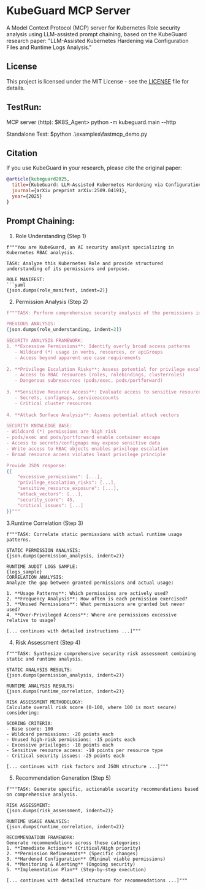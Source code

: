 # KubeGuard MCP Server

A Model Context Protocol (MCP) server for Kubernetes Role security analysis using LLM-assisted prompt chaining, based on the KubeGuard research paper: "LLM-Assisted Kubernetes Hardening via Configuration Files and Runtime Logs Analysis."

## License

This project is licensed under the MIT License - see the [LICENSE](LICENSE) file for details.

## TestRun:
MCP server (http):
$K8S_Agent> python -m kubeguard.main --http

Standalone Test:
$python .\examples\fastmcp_demo.py

## Citation

If you use KubeGuard in your research, please cite the original paper:

```bibtex
@article{kubeguard2025,
  title={KubeGuard: LLM-Assisted Kubernetes Hardening via Configuration Files and Runtime Logs Analysis},
  journal={arXiv preprint arXiv:2509.04191},
  year={2025}
}
```

## Prompt Chaining:

1. Role Understanding (Step 1)
```
f"""You are KubeGuard, an AI security analyst specializing in Kubernetes RBAC analysis.

TASK: Analyze this Kubernetes Role and provide structured understanding of its permissions and purpose.

ROLE MANIFEST:
```yaml
{json.dumps(role_manifest, indent=2)}
```
2. Permission Analysis (Step 2)
```python
f"""TASK: Perform comprehensive security analysis of the permissions identified in Step 1.

PREVIOUS ANALYSIS:
{json.dumps(role_understanding, indent=2)}

SECURITY ANALYSIS FRAMEWORK:
1. **Excessive Permissions**: Identify overly broad access patterns
   - Wildcard (*) usage in verbs, resources, or apiGroups
   - Access beyond apparent use case requirements
   
2. **Privilege Escalation Risks**: Assess potential for privilege escalation
   - Access to RBAC resources (roles, rolebindings, clusterroles)
   - Dangerous subresources (pods/exec, pods/portforward)
   
3. **Sensitive Resource Access**: Evaluate access to sensitive resources
   - Secrets, configmaps, serviceaccounts
   - Critical cluster resources
   
4. **Attack Surface Analysis**: Assess potential attack vectors

SECURITY KNOWLEDGE BASE:
- Wildcard (*) permissions are high risk
- pods/exec and pods/portforward enable container escape
- Access to secrets/configmaps may expose sensitive data
- Write access to RBAC objects enables privilege escalation
- Broad resource access violates least privilege principle

Provide JSON response:
{{
    "excessive_permissions": [...],
    "privilege_escalation_risks": [...],
    "sensitive_resource_exposure": [...],
    "attack_vectors": [...],
    "security_score": 45,
    "critical_issues": [...]
}}"""
```

3.Runtime Correlation (Step 3)
```
f"""TASK: Correlate static permissions with actual runtime usage patterns.

STATIC PERMISSION ANALYSIS:
{json.dumps(permission_analysis, indent=2)}

RUNTIME AUDIT LOGS SAMPLE:
{logs_sample}
CORRELATION ANALYSIS:
Analyze the gap between granted permissions and actual usage:

1. **Usage Patterns**: Which permissions are actively used?
2. **Frequency Analysis**: How often is each permission exercised?
3. **Unused Permissions**: What permissions are granted but never used?
4. **Over-Privileged Access**: Where are permissions excessive relative to usage?

[... continues with detailed instructions ...]"""

```
4. Risk Assessment (Step 4)

```
f"""TASK: Synthesize comprehensive security risk assessment combining static and runtime analysis.

STATIC ANALYSIS RESULTS:
{json.dumps(permission_analysis, indent=2)}

RUNTIME ANALYSIS RESULTS:
{json.dumps(runtime_correlation, indent=2)}

RISK ASSESSMENT METHODOLOGY:
Calculate overall risk score (0-100, where 100 is most secure) considering:

SCORING CRITERIA:
- Base score: 100
- Wildcard permissions: -20 points each
- Unused high-risk permissions: -15 points each
- Excessive privileges: -10 points each
- Sensitive resource access: -10 points per resource type
- Critical security issues: -25 points each

[... continues with risk factors and JSON structure ...]"""
```
5. Recommendation Generation (Step 5)
```
f"""TASK: Generate specific, actionable security recommendations based on comprehensive analysis.

RISK ASSESSMENT:
{json.dumps(risk_assessment, indent=2)}

RUNTIME USAGE ANALYSIS:
{json.dumps(runtime_correlation, indent=2)}

RECOMMENDATION FRAMEWORK:
Generate recommendations across these categories:
1. **Immediate Actions** (Critical/High priority)
2. **Permission Refinements** (Specific changes)
3. **Hardened Configuration** (Minimal viable permissions)
4. **Monitoring & Alerting** (Ongoing security)
5. **Implementation Plan** (Step-by-step execution)

[... continues with detailed structure for recommendations ...]"""
